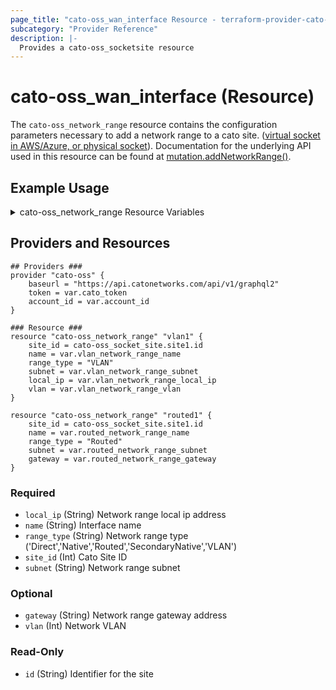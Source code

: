 ```yaml
---
page_title: "cato-oss_wan_interface Resource - terraform-provider-cato-oss"
subcategory: "Provider Reference"
description: |-
  Provides a cato-oss_socketsite resource  
---
```


# cato-oss_wan_interface (Resource)

The `cato-oss_network_range` resource contains the configuration parameters necessary to 
add a network range to a cato site. 
([virtual socket in AWS/Azure, or physical socket](https://support.catonetworks.com/hc/en-us/articles/4413280502929-Working-with-X1500-X1600-and-X1700-Socket-Sites)).
Documentation for the underlying API used in this resource can be found at
[mutation.addNetworkRange()](https://api.catonetworks.com/documentation/#mutation-site.addNetworkRange).

## Example Usage

<details>
<summary>cato-oss_network_range Resource Variables</summary>

### cato-oss_network_range Resource Variables

```hcl
# Provider variables
variable cato_token {}

variable "account_id" {
    description = "Account ID"
    type        = number
    # default	  = 12345
}

# VLAN cato-oss_network_range variables
variable "vlan_network_range_name" {
    type = string
    description = "VLAN network range name"
    default = "VLAN 100 network"
}

variable "vlan_network_range_subnet" {
    type = string
    description = "VLAN network range subnet"
    default = "10.20.101.0/24"
}

variable "vlan_network_range_local_ip" {
    type = string
    description = "VLAN network range local ip"
    default = "10.20.101.100"
}

variable "vlan_network_range_vlan" {
    type = number
    description = "Network range VLAN"
    default = 100
}

# Routed cato-oss_network_range variables
variable "routed_network_range_name" {
    type = string
    description = "Routed network range name"
    default = "Routed network range"
}

variable "routed_network_range_subnet" {
    type = string
    description = "Routed network range subnet"
    default = "10.20.100.0/24"
}

variable "routed_network_range_local_ip" {
    type = string
    description = "Routed network range local ip"
    default = "10.20.101.0/24"
}

variable "routed_network_range_gateway" {
    type = string
    description = "Routed network range gateway"
    default = "192.168.25.254"
}

```
</details>

## Providers and Resources

```hcl
## Providers ###
provider "cato-oss" {
    baseurl = "https://api.catonetworks.com/api/v1/graphql2"
    token = var.cato_token
    account_id = var.account_id
}

### Resource ###
resource "cato-oss_network_range" "vlan1" {
    site_id = cato-oss_socket_site.site1.id
    name = var.vlan_network_range_name
    range_type = "VLAN"
    subnet = var.vlan_network_range_subnet
    local_ip = var.vlan_network_range_local_ip
    vlan = var.vlan_network_range_vlan
}

resource "cato-oss_network_range" "routed1" {
    site_id = cato-oss_socket_site.site1.id
    name = var.routed_network_range_name
    range_type = "Routed"
    subnet = var.routed_network_range_subnet
    gateway = var.routed_network_range_gateway
}
```

### Required

- `local_ip` (String) Network range local ip address
- `name` (String) Interface name
- `range_type` (String) Network range type ('Direct','Native','Routed','SecondaryNative','VLAN')
- `site_id` (Int) Cato Site ID
- `subnet` (String) Network range subnet

### Optional

- `gateway` (String) Network range gateway address
- `vlan` (Int) Network VLAN

### Read-Only

- `id` (String) Identifier for the site
